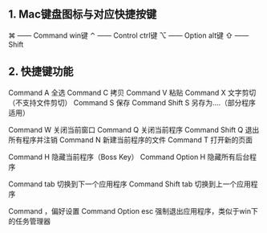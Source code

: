 
## 1. Mac键盘图标与对应快捷按键

⌘ —— Command  win键
⌃ —— Control  ctrl键
⌥ —— Option  alt键
⇧ —— Shift

## 2. 快捷键功能

Command A 全选 
Command C 拷贝 
Command V 粘贴 
Command X 文字剪切（不支持文件剪切） 
Command S 保存 
Command Shift S 另存为….（部分程序适用） 

Command W 关闭当前窗口 
Command Q 关闭当前程序 
Command Shift Q 退出所有程序并注销 
Command N 新建当前程序的文件 
Command T 打开新的页面

Command H 隐藏当前程序（Boss Key） 
Command Option H 隐藏所有后台程序 

Command tab 切换到下一个应用程序 
Command Shift tab 切换到上一个应用程序 

Command ，偏好设置 
Command Option esc 强制退出应用程序，类似于win下的任务管理器 
